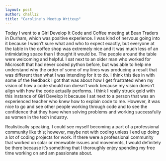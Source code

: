 ```yaml
---
layout: post
author: chall12
title: "Caroline's Meetup Writeup"
---
```


Today I went to a Girl Develop It Code and Coffee meeting at Bean Traders in Durham, which was positive experience. I was kind of nervous going into it because I wasn’t sure what and who to expect exactly, but everyone at the table in the coffee shop was extremely nice and it was much less of an intimidating space than I thought it would be. The people around the table were welcoming and helpful. I sat next to an older man who worked for Microsoft that had never coded python before, but was able to help me understand why the order of some of my lines was producing a result that was different than what I was intending for it to do. I think this ties in with some of the feedback I got that was about how I get frustrated when my vision of how a code should run doesn’t work because my vision doesn’t align with how the code actually performs. I think I really struck gold with this instance of Girl Develop It because I sat next to a person that was an experienced teacher who knew how to explain code to me. However, it was nice to go and see other people working through code and to see the confidence that they have when solving problems and working successfully as women in the tech industry.


Realistically speaking, I could see myself becoming a part of a professional community like this; however, maybe not with coding unless I end up doing a lot of coding projects for work. If there were a professional community that worked on solar or renewable issues and movements, I would definitely be there because it’s something that I thoroughly enjoy spending my free time working on and am passionate about.
